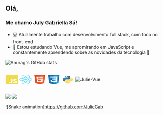 ## Olá, 
### Me chamo July Gabriella Sá!

- 💻 Atualmente trabalho com desenvolvimento full stack, com foco no front-end
- 📖 Estou estudando Vue, me apromirando em JavaScript e constantemente aprendendo sobre as novidades da tecnologia 💜

![Anurag's GitHub stats](https://github-readme-stats.vercel.app/api?username=JulieGab&hide=contribs,prs&show_icons=true&theme=radical)


<div style="display: inline_block"><br>
  <img align="center" alt="Julie-Js" height="30" width="40" src="https://raw.githubusercontent.com/devicons/devicon/master/icons/javascript/javascript-plain.svg">
  <img align="center" alt="Julie-React" height="30" width="40" src="https://raw.githubusercontent.com/devicons/devicon/master/icons/react/react-original.svg">
  <img align="center" alt="Julie-HTML" height="30" width="40" src="https://raw.githubusercontent.com/devicons/devicon/master/icons/html5/html5-original.svg">
  <img align="center" alt="Julie-CSS" height="30" width="40" src="https://raw.githubusercontent.com/devicons/devicon/master/icons/css3/css3-original.svg">
  <img align="center" alt="Julie-Python" height="30" width="40" src="https://raw.githubusercontent.com/devicons/devicon/master/icons/python/python-original.svg">
  <img align="center" alt="Julie-Vue" height="30" width="40" src="https://cdn.jsdelivr.net/gh/devicons/devicon@latest/icons/vuejs/vuejs-original.svg" />
</div>
  
  ##
  
<div> 
  <a href = "mailto:jullygabriella@gmail.com"><img src="https://img.shields.io/badge/-Gmail-%23333?style=for-the-badge&logo=gmail&logoColor=red" target="_blank"></a>
  <a href="https://www.linkedin.com/in/julygabsa/" target="_blank"><img src="https://img.shields.io/badge/-LinkedIn-%230077B5?style=for-the-badge&logo=linkedin&logoColor=white" target="_blank"></a> 
</div>

![Snake animation]https://github.com/JulieGab
